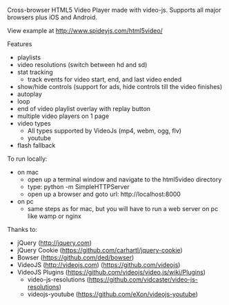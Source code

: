 Cross-browser HTML5 Video Player made with video-js.
Supports all major browsers plus iOS and Android.

View example at http://www.spideyjs.com/html5video/

Features
  - playlists
  - video resolutions (switch between hd and sd)
  - stat tracking
      - track events for video start, end, and last video ended
  - show/hide controls (support for ads, hide controls till the video finishes)
  - autoplay
  - loop
  - end of video playlist overlay with replay button
  - multiple video players on 1 page
  - video types
      - All types supported by VideoJs (mp4, webm, ogg, flv)
      - youtube
  - flash fallback

To run locally:
  - on mac
    - open up a terminal window and navigate to the html5video directory
    - type: python -m SimpleHTTPServer
    - open up a browser and goto url: http://localhost:8000
  - on pc
    - same steps as for mac, but you will have to run a web server on pc like wamp or nginx

Thanks to:
  - jQuery (http://jquery.com)
  - jQuery Cookie (https://github.com/carhartl/jquery-cookie)
  - Bowser (https://github.com/ded/bowser)
  - VideoJS (http://videojs.com) (https://github.com/videojs)   
  - VideoJS Plugins (https://github.com/videojs/video.js/wiki/Plugins)  
    - video-js-resolutions (https://github.com/vidcaster/video-js-resolutions)
    - videojs-youtube (https://github.com/eXon/videojs-youtube) 

